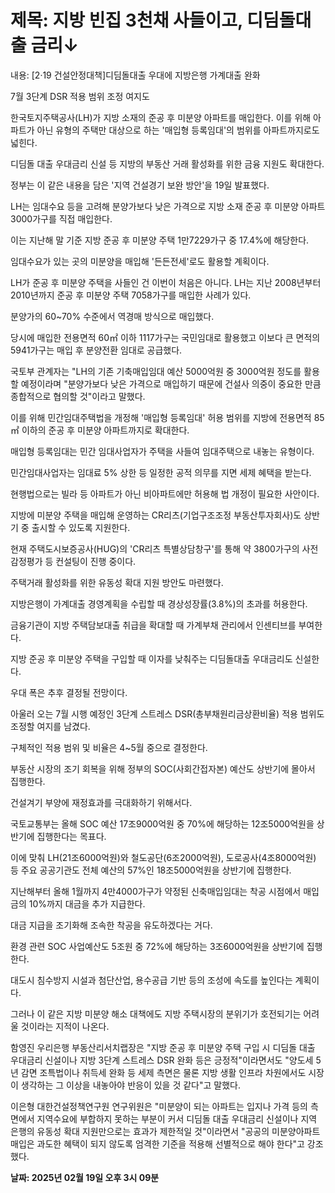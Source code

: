 # **제목: 지방 빈집 3천채 사들이고, 디딤돌대출 금리↓**

  내용: [2·19 건설안정대책]디딤돌대출 우대에 지방은행 가계대출 완화

7월 3단계 DSR 적용 범위 조정 여지도

한국토지주택공사(LH)가 지방 소재의 준공 후 미분양 아파트를 매입한다. 이를 위해 아파트가 아닌 유형의 주택만 대상으로 하는 '매입형 등록임대'의 범위를 아파트까지로도 넓힌다. 

디딤돌 대출 우대금리 신설 등 지방의 부동산 거래 활성화를 위한 금융 지원도 확대한다. 

정부는 이 같은 내용을 담은 '지역 건설경기 보완 방안'을 19일 발표했다. 

LH는 임대수요 등을 고려해 분양가보다 낮은 가격으로 지방 소재 준공 후 미분양 아파트 3000가구를 직접 매입한다. 

이는 지난해 말 기준 지방 준공 후 미분양 주택 1만7229가구 중 17.4%에 해당한다. 

임대수요가 있는 곳의 미분양을 매입해 '든든전세'로도 활용할 계획이다. 

LH가 준공 후 미분양 주택을 사들인 건 이번이 처음은 아니다. LH는 지난 2008년부터 2010년까지 준공 후 미분양 주택 7058가구를 매입한 사례가 있다. 

분양가의 60~70% 수준에서 역경매 방식으로 매입했다. 

당시에 매입한 전용면적 60㎡ 이하 1117가구는 국민임대로 활용했고 이보다 큰 면적의 5941가구는 매입 후 분양전환 임대로 공급했다. 

국토부 관계자는 "LH의 기존 기축매입임대 예산 5000억원 중 3000억원 정도를 활용할 예정이라며 "분양가보다 낮은 가격으로 매입하기 때문에 건설사 의중이 중요한 만큼 종합적으로 협의할 것"이라고 말했다. 

이를 위해 민간임대주택법을 개정해 '매입형 등록임대' 허용 범위를 지방에 전용면적 85㎡ 이하의 준공 후 미분양 아파트까지로 확대한다. 

매입형 등록임대는 민간 임대사업자가 주택을 사들여 임대주택으로 내놓는 유형이다. 

민간임대사업자는 임대료 5% 상한 등 일정한 공적 의무를 지면 세제 혜택을 받는다. 

현행법으로는 빌라 등 아파트가 아닌 비아파트에만 허용해 법 개정이 필요한 사안이다. 

지방에 미분양 주택을 매입해 운영하는 CR리츠(기업구조조정 부동산투자회사)도 상반기 중 출시할 수 있도록 지원한다. 

현재 주택도시보증공사(HUG)의 'CR리츠 특별상담창구'를 통해 약 3800가구의 사전 감정평가 등 컨설팅이 진행 중이다. 

주택거래 활성화를 위한 유동성 확대 지원 방안도 마련했다. 

지방은행이 가계대출 경영계획을 수립할 때 경상성장률(3.8%)의 초과를 허용한다. 

금융기관이 지방 주택담보대출 취급을 확대할 때 가계부채 관리에서 인센티브를 부여한다. 

지방 준공 후 미분양 주택을 구입할 때 이자를 낮춰주는 디딤돌대출 우대금리도 신설한다. 

우대 폭은 추후 결정될 전망이다. 

아울러 오는 7월 시행 예정인 3단계 스트레스 DSR(총부채원리금상환비율) 적용 범위도 조정할 여지를 남겼다. 

구체적인 적용 범위 및 비율은 4~5월 중으로 결정한다. 

부동산 시장의 조기 회복을 위해 정부의 SOC(사회간접자본) 예산도 상반기에 몰아서 집행한다.

건설겨기 부양에 재정효과를 극대화하기 위해서다.

국토교통부는 올해 SOC 예산 17조9000억원 중 70%에 해당하는 12조5000억원을 상반기에 집행한다는 목표다. 

이에 맞춰 LH(21조6000억원)와 철도공단(6조2000억원), 도로공사(4조8000억원) 등 주요 공공기관도 전체 예산의 57%인 18조5000억원을 상반기에 집행한다. 

지난해부터 올해 1월까지 4만4000가구가 약정된 신축매입임대는 착공 시점에서 매입금의 10%까지 대금을 추가 지급한다.

대금 지급을 조기화해 조속한 착공을 유도하겠다는 거다. 

환경 관련 SOC 사업예산도 5조원 중 72%에 해당하는 3조6000억원을 상반기에 집행한다. 

대도시 침수방지 시설과 첨단산업, 용수공급 기반 등의 조성에 속도를 높인다는 계획이다. 

그러나 이 같은 지방 미분양 해소 대책에도 지방 주택시장의 분위기가 호전되기는 어려울 것이라는 지적이 나온다. 

함영진 우리은행 부동산리서치랩장은 "지방 준공 후 미분양 주택 구입 시 디딤돌 대출 우대금리 신설이나 지방 3단계 스트레스 DSR 완화 등은 긍정적"이라면서도 "양도세 5년 감면 조특법이나 취득세 완화 등 세제 측면은 물론 지방 생활 인프라 차원에서도 시장이 생각하는 그 이상을 내놓아야 반응이 있을 것 같다"고 말했다. 

이은형 대한건설정책연구원 연구위원은 "미분양이 되는 아파트는 입지나 가격 등의 측면에서 지역수요에 부합하지 못하는 부분이 커서 디딤돌 대출 우대금리 신설이나 지역 은행의 유동성 확대 지원만으로는 효과가 제한적일 것"이라면서 "공공의 미분양아파트 매입은 과도한 혜택이 되지 않도록 엄격한 기준을 적용해 선별적으로 해야 한다"고 강조했다.

  **날짜: 2025년 02월 19일 오후 3시 09분**